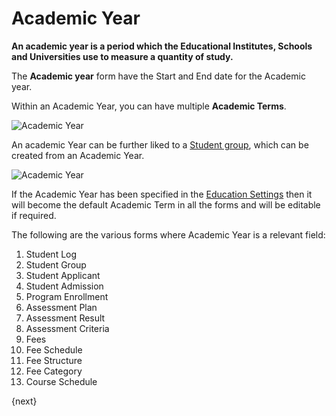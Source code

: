 <!-- add-breadcrumbs -->
# Academic Year

**An academic year is a period which the Educational Institutes, Schools and Universities use to measure a quantity of study.**

The **Academic year** form have the Start and End date for the Academic year.

Within an Academic Year, you can have multiple **Academic Terms**.

![Academic Year](/docs/v12/assets/img/education/education-academic-year-1.png)

An academic Year can be further liked to a [Student group](/docs/v12/user/manual/en/education/student-group), which can be created from an Academic Year.

![Academic Year](/docs/v12/assets/img/education/education-academic-year-2.png)

If the Academic Year has been specified in the [Education Settings](/docs/v12/user/manual/en/education/education-settings) then it will become the default Academic Term in all the forms and will be editable if required.

The following are the various forms where Academic Year is a relevant field:

1. Student Log
1. Student Group
1. Student Applicant
1. Student Admission
1. Program Enrollment
1. Assessment Plan
1. Assessment Result
1. Assessment Criteria
1. Fees
1. Fee Schedule
1. Fee Structure
1. Fee Category
1. Course Schedule

{next}